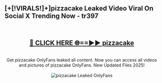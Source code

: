 <h2>[+[!VIRALS!]+]pizzacake Leaked Video Viral On Social X Trending Now - tr397</h2>
<br>
<div align="center">
<h2><a href="https://libra.edu.pl?pizzacake" rel="nofollow">🔴 CLICK HERE 🌐==►► pizzacake</a></h2>
<br>
Get pizzacake OnlyFans leaked all content. Now you can access all videos and pictures of pizzacake OnlyFans. New Updated Files 2025!
<br>
<br>
<a href="https://libra.edu.pl?pizzacake" rel="nofollow" data-target="animated-image.originalLink"><img src="https://i.ibb.co.com/WyWwxjT/player-gif2.gif" alt="pizzacake Leaked OnlyFans" style="max-width: 100%; display: inline-block;" data-target="animated-image.originalImage"></a>
</div>
<br>